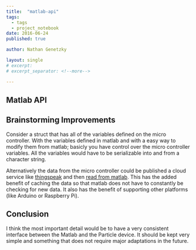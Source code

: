 ```yaml
---
title:  "matlab-api"
tags:
  - tags
  - project_notebook
date: 2016-06-24
published: true

author: Nathan Genetzky

layout: single
# excerpt:
# excerpt_separator: <!--more-->

---
```


## Matlab API

## Brainstorming Improvements

Consider a struct that has all of the variables defined on the micro controller.
With the variables defined in matlab and with a easy way to modify them from 
matlab; basicly you have control over the micro controller variables. All the
variables would have to be serializable into and from a character string.

Alternatively the data from the micro controller could be published a cloud service
like [thingspeak][ts1] and then [read from matlab][ts2]. This has the added
benefit of caching the data so that matlab does not have to constantly be checking
for new data. It also has the benefit of supporting other platforms (like 
Arduino or Raspberry Pi).

## Conclusion

I think the most important detail would be to have a very consistent interface
between the Matlab and the Particle device. It should be kept very simple and
something that does not require major adaptations in the future.

[ts1]: https://thingspeak.com/
[ts2]: http://www.mathworks.com/hardware-support/thingspeak.html
